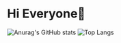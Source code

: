 # Hi Everyone👋


![Anurag's GitHub stats](https://github-readme-stats.vercel.app/api?username=chai4u&show_icons=true&theme=transparent)
![Top Langs](https://github-readme-stats.vercel.app/api/top-langs/?username=chai4u&layout=compact&theme=transparent)


